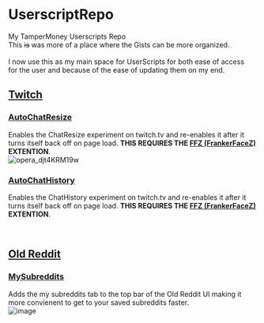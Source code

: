 # UserscriptRepo
My TamperMoney Userscripts Repo <br/>
This ~~is~~ was more of a place where the Gists can be more organized.<br/><br/>
I now use this as my main space for UserScripts for both ease of access<br/>
for the user and because of the ease of updating them on my end.



## [Twitch](https://twitch.tv)


### [AutoChatResize](https://raw.githubusercontent.com/ikeman2003/UserscriptRepo/main/Userscripts/Twitch/AutoChatResize.js)
Enables the ChatResize experiment on twitch.tv and re-enables it after it turns itself back off on page load. **THIS REQUIRES THE [FFZ (FrankerFaceZ)](https://www.frankerfacez.com) EXTENTION**. <br/>
![opera_djt4KRM19w](https://user-images.githubusercontent.com/96934345/196009289-ad97f129-c42a-4fb2-83d3-6777be3f4255.gif)


### [AutoChatHistory](https://raw.githubusercontent.com/ikeman2003/UserscriptRepo/main/Userscripts/Twitch/AutoChatHistory.js)
Enables the ChatHistory experiment on twitch.tv and re-enables it after it turns itself back off on page load. **THIS REQUIRES THE [FFZ (FrankerFaceZ)](https://www.frankerfacez.com) EXTENTION**.


<br />

## [Old Reddit](https://old.reddit.com)

### [MySubreddits](https://raw.githubusercontent.com/ikeman2003/UserscriptRepo/main/Userscripts/Old%20Reddit/AddMySubreddits.js)
Adds the my subreddits tab to the top bar of the Old Reddit UI making it more convienent to get to your saved subreddits faster. <br/>
![image](https://user-images.githubusercontent.com/96934345/196236033-faf91fc5-3c8d-470d-bf11-8c7dcd81e4c8.png)
